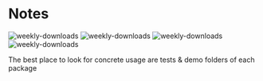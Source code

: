 # Notes
![weekly-downloads](https://badgen.net/npm/v/@matechs/logger-winston)
![weekly-downloads](https://badgen.net/npm/dw/@matechs/logger-winston)
![weekly-downloads](https://badgen.net/npm/dm/@matechs/logger-winston)
![weekly-downloads](https://badgen.net/npm/dy/@matechs/logger-winston)

The best place to look for concrete usage are tests & demo folders of each package